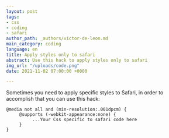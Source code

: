 ```yaml
---
layout: post
tags:
- css
- coding
- safari
author_path: _authors/victor-de-leon.md
main_category: coding
language: en
title: Apply styles only to safari
abstract: Use this hack to apply styles only to safari
img_url: "/uploads/code.png"
date: 2021-11-02 07:00:00 +0000

---
```

Sometimes you need to apply specific styles to Safari, in order to accomplish that you can use this hack:

    @media not all and (min-resolution:.001dpcm) { 
         @supports (-webkit-appearance:none) {
              ...Your Css specific to safari code here
         }
    }